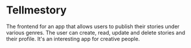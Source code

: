 # Tellmestory
 The frontend for an app that allows users to publish their stories under various genres. The user can create, read, update and delete stories and their profile. It's an interesting app for creative people.
